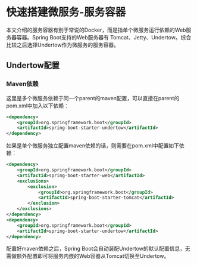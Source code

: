 # 快速搭建微服务-服务容器

本文介绍的服务容器有别于常说的Docker，而是指单个微服务运行依赖的Web服务器容器。Spring Boot支持的Web服务器有 Tomcat、Jetty、Undertow。综合比较之后选择Undertow作为微服务的服务容器。

<!--more -->

## Undertow配置

### Maven依赖

这里是多个微服务依赖于同一个parent的maven配置，可以直接在parent的pom.xml中加入以下依赖：

```xml
<dependency>
    <groupId>org.springframework.boot</groupId>
    <artifactId>spring-boot-starter-undertow</artifactId>
</dependency>
```

如果是单个微服务独立配置maven依赖的话，则需要在pom.xml中配置如下依赖：

```xml
<dependency>
    <groupId>org.springframework.boot</groupId>
    <artifactId>spring-boot-starter-web</artifactId>
    <exclusions>
        <exclusion>
            <groupId>org.springframework.boot</groupId>
            <artifactId>spring-boot-starter-tomcat</artifactId>
        </exclusion>
    </exclusions>
</dependency>
<dependency>
    <groupId>org.springframework.boot</groupId>
    <artifactId>spring-boot-starter-undertow</artifactId>
</dependency>
```

配置好maven依赖之后，Spring Boot会自动装配Undertow的默认配置信息，无需做额外配置即可将服务内嵌的Web容器从Tomcat切换至Undertow。